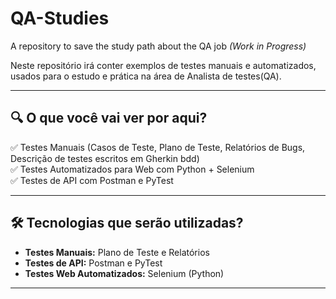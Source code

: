 # QA-Studies
A repository to save the study path about the QA job *(Work in Progress)*

Neste repositório irá conter exemplos de testes manuais e automatizados, usados para o estudo e prática na área de Analista de testes(QA).

---

## 🔍 O que você vai ver por aqui?

✅ Testes Manuais (Casos de Teste, Plano de Teste, Relatórios de Bugs, Descrição de testes escritos em Gherkin bdd)  
✅ Testes Automatizados para Web com Python + Selenium  
✅ Testes de API com Postman e PyTest 

---

## 🛠 Tecnologias que serão utilizadas?

- **Testes Manuais:** Plano de Teste e Relatórios  
- **Testes de API:** Postman e PyTest
- **Testes Web Automatizados:** Selenium (Python)  

---
